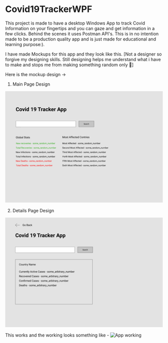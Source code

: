 # Covid19TrackerWPF

This project is made to have a desktop Windows App to track Covid Information 
on your fingertips and you can gaze and get information in a few clicks. 
Behind the scenes it uses Postman API's. This is in no intention made to be a 
production quality app and is just made for educational and learning purpose:).

I have made Mockups for this app and they look like this. [Not a designer so 
forgive my designing skills. Still designing helps me understand what i have 
to make and stops me from making something random only 🤣]

Here is the mockup design ->

1. Main Page Design 
   

![MainPage](./Designs/MainPage.png)

2. Details Page Design 

![Details Page](./Designs/DetailsPage.png)

This works and the working looks something like -
![App working]("./Designs/recording.gif")